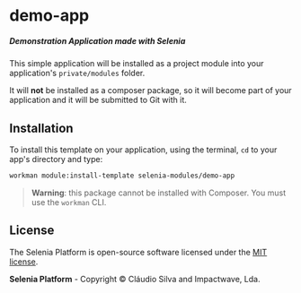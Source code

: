 # demo-app

##### Demonstration Application made with Selenia

This simple application will be installed as a project module into your application's `private/modules` folder.

It will **not** be installed as a composer package, so it will become part of your application and it will be submitted to
Git with it.

## Installation

To install this template on your application, using the terminal, `cd` to your app's directory and type:

```bash
workman module:install-template selenia-modules/demo-app
```

> **Warning**: this package cannot be installed with Composer. You must use the `workman` CLI.

## License

The Selenia Platform is open-source software licensed under the [MIT license](http://opensource.org/licenses/MIT).

**Selenia Platform** - Copyright &copy; Cláudio Silva and Impactwave, Lda.
